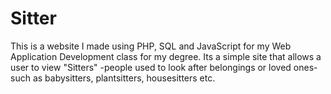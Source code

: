 # Sitter
This is a website I made using PHP, SQL and JavaScript for my Web Application Development class for my degree. Its a simple site that allows a user to view "Sitters" -people used to look after belongings or loved ones- such as babysitters, plantsitters, housesitters etc.
